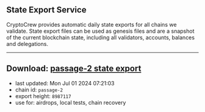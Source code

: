 ## State Export Service
CryptoCrew provides automatic daily state exports for all chains we validate. State export files can be used as genesis files and are a snapshot of the current blockchain state, including all validators, accounts, balances and delegations.

---
**Download: [passage-2 state export](https://dl-eu2.ccvalidators.com/SERVICE/passage/passage-2_export_8987117.json)**
---

- last updated: Mon Jul 01 2024 07:21:03
- chain id: `passage-2`
- export height: `8987117`
- use for: airdrops, local tests, chain recovery
